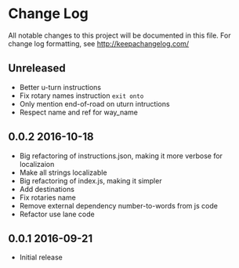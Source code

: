 # Change Log
All notable changes to this project will be documented in this file. For change log formatting, see http://keepachangelog.com/

## Unreleased

- Better u-turn instructions
- Fix rotary names instruction `exit onto`
- Only mention end-of-road on uturn intructions
- Respect name and ref for way_name

## 0.0.2 2016-10-18

- Big refactoring of instructions.json, making it more verbose for localizaion
- Make all strings localizable
- Big refactoring of index.js, making it simpler
- Add destinations
- Fix rotaries name
- Remove external dependency number-to-words from js code
- Refactor use lane code

## 0.0.1 2016-09-21

- Initial release
